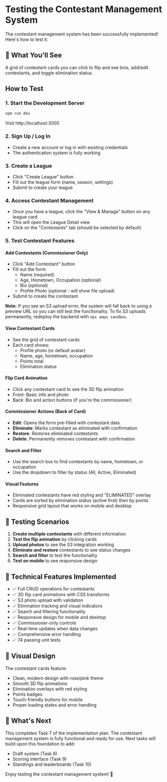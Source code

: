 # Testing the Contestant Management System

The contestant management system has been successfully implemented! Here's how to test it:

## 🎯 What You'll See
A grid of contestant cards you can click to flip and see bios, add/edit contestants, and toggle elimination status.

## How to Test

### 1. Start the Development Server
```bash
npm run dev
```
Visit http://localhost:3000

### 2. Sign Up / Log In
- Create a new account or log in with existing credentials
- The authentication system is fully working

### 3. Create a League
- Click "Create League" button
- Fill out the league form (name, season, settings)
- Submit to create your league

### 4. Access Contestant Management
- Once you have a league, click the "View & Manage" button on any league card
- This will open the League Detail view
- Click on the "Contestants" tab (should be selected by default)

### 5. Test Contestant Features

#### Add Contestants (Commissioner Only)
- Click "Add Contestant" button
- Fill out the form:
  - Name (required)
  - Age, Hometown, Occupation (optional)
  - Bio (optional)
  - Profile Photo (optional - will show file upload)
- Submit to create the contestant

**Note**: If you see an S3 upload error, the system will fall back to using a preview URL so you can still test the functionality. To fix S3 uploads permanently, redeploy the backend with `npx ampx sandbox`.

#### View Contestant Cards
- See the grid of contestant cards
- Each card shows:
  - Profile photo (or default avatar)
  - Name, age, hometown, occupation
  - Points total
  - Elimination status

#### Flip Card Animation
- Click any contestant card to see the 3D flip animation
- Front: Basic info and photo
- Back: Bio and action buttons (if you're the commissioner)

#### Commissioner Actions (Back of Card)
- **Edit**: Opens the form pre-filled with contestant data
- **Eliminate**: Marks contestant as eliminated with confirmation
- **Restore**: Restores eliminated contestants
- **Delete**: Permanently removes contestant with confirmation

#### Search and Filter
- Use the search box to find contestants by name, hometown, or occupation
- Use the dropdown to filter by status (All, Active, Eliminated)

#### Visual Features
- Eliminated contestants have red styling and "ELIMINATED" overlay
- Cards are sorted by elimination status (active first) then by points
- Responsive grid layout that works on mobile and desktop

## 🧪 Testing Scenarios

1. **Create multiple contestants** with different information
2. **Test the flip animation** by clicking cards
3. **Upload photos** to see the S3 integration working
4. **Eliminate and restore** contestants to see status changes
5. **Search and filter** to test the functionality
6. **Test on mobile** to see responsive design

## 🔧 Technical Features Implemented

- ✅ Full CRUD operations for contestants
- ✅ 3D flip card animations with CSS transforms
- ✅ S3 photo upload with validation
- ✅ Elimination tracking and visual indicators
- ✅ Search and filtering functionality
- ✅ Responsive design for mobile and desktop
- ✅ Commissioner-only controls
- ✅ Real-time updates when data changes
- ✅ Comprehensive error handling
- ✅ 74 passing unit tests

## 🎨 Visual Design

The contestant cards feature:
- Clean, modern design with rose/pink theme
- Smooth 3D flip animations
- Elimination overlays with red styling
- Points badges
- Touch-friendly buttons for mobile
- Proper loading states and error handling

## 🚀 What's Next

This completes Task 7 of the implementation plan. The contestant management system is fully functional and ready for use. Next tasks will build upon this foundation to add:
- Draft system (Task 8)
- Scoring interface (Task 9)
- Standings and leaderboards (Task 10)

Enjoy testing the contestant management system! 🌹